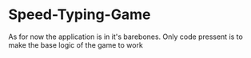 # Speed-Typing-Game

As for now the application is in it's barebones. Only code pressent is to make the base logic of the game to work
